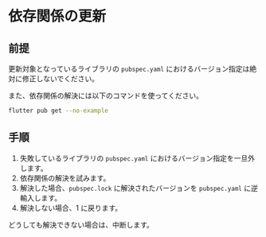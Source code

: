 # 依存関係の更新

## 前提

更新対象となっているライブラリの `pubspec.yaml` におけるバージョン指定は絶対に修正しないでください。

また、依存関係の解決には以下のコマンドを使ってください。

```bash
flutter pub get --no-example
```

## 手順

1. 失敗しているライブラリの `pubspec.yaml` におけるバージョン指定を一旦外します。
2. 依存関係の解決を試みます。
3. 解決した場合、`pubspec.lock` に解決されたバージョンを `pubspec.yaml` に逆輸入します。
4. 解決しない場合、1 に戻ります。

どうしても解決できない場合は、中断します。
